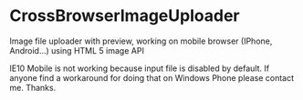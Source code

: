 CrossBrowserImageUploader
=========================

Image file uploader with preview, working on mobile browser (IPhone, Android...) using HTML 5 image API

IE10 Mobile is not working because input file is disabled by default.
If anyone find a workaround for doing that on Windows Phone please contact me.
Thanks.
